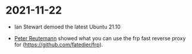 # 2021-11-22

* Ian Stewart demoed the latest Ubuntu 21.10

* [Peter Reutemann](frp/) showed what you can use the frp fast reverse proxy for (https://github.com/fatedier/frp).

